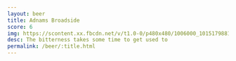 ```yaml
---
layout: beer
title: Adnams Broadside
score: 6
img: https://scontent.xx.fbcdn.net/v/t1.0-0/p480x480/1006000_10151798819328745_2080424026_n.jpg?oh=e68a2405aa79bac3732d21bd24e2cea9&oe=58C87FE6
desc: The bitterness takes some time to get used to
permalink: /beer/:title.html
---
```

